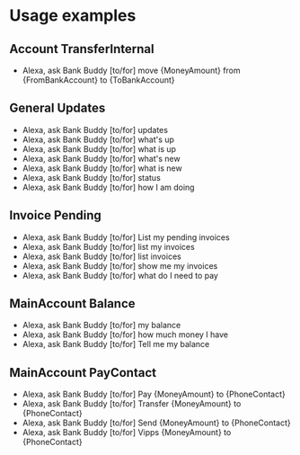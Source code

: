 # Usage examples

## Account TransferInternal
  
* Alexa, ask Bank Buddy [to/for] move {MoneyAmount} from {FromBankAccount} to {ToBankAccount}

## General Updates
  
* Alexa, ask Bank Buddy [to/for] updates
* Alexa, ask Bank Buddy [to/for] what's up
* Alexa, ask Bank Buddy [to/for] what is up
* Alexa, ask Bank Buddy [to/for] what's new
* Alexa, ask Bank Buddy [to/for] what is new
* Alexa, ask Bank Buddy [to/for] status
* Alexa, ask Bank Buddy [to/for] how I am doing

## Invoice Pending
  
* Alexa, ask Bank Buddy [to/for] List my pending invoices
* Alexa, ask Bank Buddy [to/for] list my invoices
* Alexa, ask Bank Buddy [to/for] list invoices
* Alexa, ask Bank Buddy [to/for] show me my invoices
* Alexa, ask Bank Buddy [to/for] what do I need to pay

## MainAccount Balance
  
* Alexa, ask Bank Buddy [to/for] my balance
* Alexa, ask Bank Buddy [to/for] how much money I have
* Alexa, ask Bank Buddy [to/for] Tell me my balance

## MainAccount PayContact
  
* Alexa, ask Bank Buddy [to/for] Pay {MoneyAmount} to {PhoneContact} 
* Alexa, ask Bank Buddy [to/for] Transfer {MoneyAmount} to {PhoneContact}
* Alexa, ask Bank Buddy [to/for] Send {MoneyAmount} to {PhoneContact}
* Alexa, ask Bank Buddy [to/for] Vipps {MoneyAmount} to {PhoneContact}
